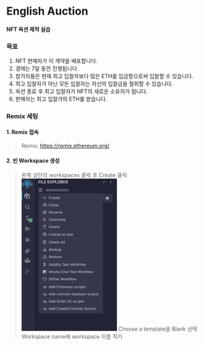 # English Auction

#### NFT 옥션 제작 실습

### 목표
1. NFT 판매자가 이 계약을 배포합니다.
2. 경매는 7일 동안 진행됩니다.
3. 참가자들은 현재 최고 입찰자보다 많은 ETH를 입금함으로써 입찰할 수 있습니다.
4. 최고 입찰자가 아닌 모든 입찰자는 자신의 입찰금을 철회할 수 있습니다.
5. 옥션 종료 후 최고 입찰자가 NFT의 새로운 소유자가 됩니다.
6. 판매자는 최고 입찰가의 ETH를 받습니다.

### Remix 세팅

#### 1. Remix 접속
> Remix: <https://remix.ethereum.org/>
#### 2. 빈 Workspace 생성
> 왼쪽 상단의 workspaces 클릭 후 Create 클릭
> <img src="https://github.com/Joon2000/English-Auction-Solidity/blob/main/images/workspaces.png" width="250" height="400"></img>
> Choose a template을 Blank 선택 Workspace name에 workspace 이름 적기
